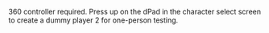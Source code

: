 360 controller required.
Press up on the dPad in the character select screen to create a dummy player 2 for one-person testing.
